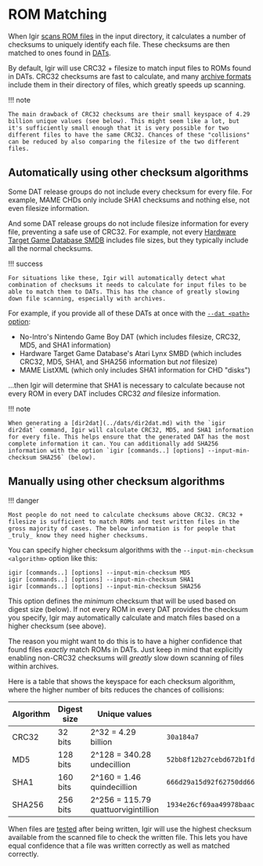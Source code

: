# ROM Matching

When Igir [scans ROM files](../input/file-scanning.md) in the input directory, it calculates a number of checksums to uniquely identify each file. These checksums are then matched to ones found in [DATs](../dats/introduction.md).

By default, Igir will use CRC32 + filesize to match input files to ROMs found in DATs. CRC32 checksums are fast to calculate, and many [archive formats](../input/reading-archives.md) include them in their directory of files, which greatly speeds up scanning.

!!! note

    The main drawback of CRC32 checksums are their small keyspace of 4.29 billion unique values (see below). This might seem like a lot, but it's sufficiently small enough that it is very possible for two different files to have the same CRC32. Chances of these "collisions" can be reduced by also comparing the filesize of the two different files.

## Automatically using other checksum algorithms

Some DAT release groups do not include every checksum for every file. For example, MAME CHDs only include SHA1 checksums and nothing else, not even filesize information.

And some DAT release groups do not include filesize information for every file, preventing a safe use of CRC32. For example, not every [Hardware Target Game Database SMDB](https://github.com/frederic-mahe/Hardware-Target-Game-Database/tree/master/EverDrive%20Pack%20SMDBs) includes file sizes, but they typically include all the normal checksums.

!!! success

    For situations like these, Igir will automatically detect what combination of checksums it needs to calculate for input files to be able to match them to DATs. This has the chance of greatly slowing down file scanning, especially with archives.

For example, if you provide all of these DATs at once with the [`--dat <path>` option](../dats/processing.md):

- No-Intro's Nintendo Game Boy DAT (which includes filesize, CRC32, MD5, and SHA1 information)
- Hardware Target Game Database's Atari Lynx SMBD (which includes CRC32, MD5, SHA1, and SHA256 information but _not_ filesize)
- MAME ListXML (which only includes SHA1 information for CHD "disks")

...then Igir will determine that SHA1 is necessary to calculate because not every ROM in every DAT includes CRC32 _and_ filesize information.

!!! note

    When generating a [dir2dat](../dats/dir2dat.md) with the `igir dir2dat` command, Igir will calculate CRC32, MD5, and SHA1 information for every file. This helps ensure that the generated DAT has the most complete information it can. You can additionally add SHA256 information with the option `igir [commands..] [options] --input-min-checksum SHA256` (below).

## Manually using other checksum algorithms

!!! danger

    Most people do not need to calculate checksums above CRC32. CRC32 + filesize is sufficient to match ROMs and test written files in the gross majority of cases. The below information is for people that _truly_ know they need higher checksums.

You can specify higher checksum algorithms with the `--input-min-checksum <algorithm>` option like this:

```shell
igir [commands..] [options] --input-min-checksum MD5
igir [commands..] [options] --input-min-checksum SHA1
igir [commands..] [options] --input-min-checksum SHA256
```

This option defines the _minimum_ checksum that will be used based on digest size (below).  If not every ROM in every DAT provides the checksum you specify, Igir may automatically calculate and match files based on a higher checksum (see above).

The reason you might want to do this is to have a higher confidence that found files _exactly_ match ROMs in DATs. Just keep in mind that explicitly enabling non-CRC32 checksums will _greatly_ slow down scanning of files within archives.

Here is a table that shows the keyspace for each checksum algorithm, where the higher number of bits reduces the chances of collisions:

| Algorithm | Digest size | Unique values                       | Example value                                                      |
|-----------|-------------|-------------------------------------|--------------------------------------------------------------------|
| CRC32     | 32 bits     | 2^32 = 4.29 billion                 | `30a184a7`                                                         |
| MD5       | 128 bits    | 2^128 = 340.28 undecillion          | `52bb8f12b27cebd672b1fd8a06145b1c`                                 |
| SHA1      | 160 bits    | 2^160 = 1.46 quindecillion          | `666d29a15d92f62750dd665a06ce01fbd09eb98a`                         |
| SHA256    | 256 bits    | 2^256 = 115.79 quattuorvigintillion | `1934e26cf69aa49978baac893ad5a890af35bdfb2c7a9393745f14dc89459137` |

When files are [tested](../commands.md#test) after being written, Igir will use the highest checksum available from the scanned file to check the written file. This lets you have equal confidence that a file was written correctly as well as matched correctly.
